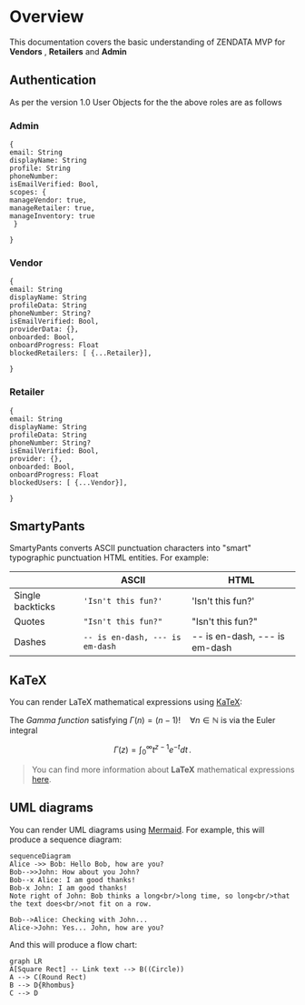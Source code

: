 # Overview
This documentation covers the basic understanding of ZENDATA MVP for **Vendors** , **Retailers** and **Admin**



## Authentication


As per the version 1.0 User Objects for the the above roles are as follows

### Admin

    {
    email: String
    displayName: String
    profile: String
    phoneNumber: 
    isEmailVerified: Bool,
    scopes: {
    manageVendor: true, 
    manageRetailer: true,
    manageInventory: true
     }
    
    }





### Vendor

    {
    email: String
    displayName: String
    profileData: String
    phoneNumber: String? 
    isEmailVerified: Bool,
    providerData: {},
    onboarded: Bool,
    onboardProgress: Float
    blockedRetailers: [ {...Retailer}],
    
    }





### Retailer

    {
    email: String
    displayName: String
    profileData: String
    phoneNumber: String? 
    isEmailVerified: Bool,
    provider: {},
    onboarded: Bool,
    onboardProgress: Float
    blockedUsers: [ {...Vendor}],
    
    }








## SmartyPants

SmartyPants converts ASCII punctuation characters into "smart" typographic punctuation HTML entities. For example:

|                |ASCII                          |HTML                         |
|----------------|-------------------------------|-----------------------------|
|Single backticks|`'Isn't this fun?'`            |'Isn't this fun?'            |
|Quotes          |`"Isn't this fun?"`            |"Isn't this fun?"            |
|Dashes          |`-- is en-dash, --- is em-dash`|-- is en-dash, --- is em-dash|


## KaTeX

You can render LaTeX mathematical expressions using [KaTeX](https://khan.github.io/KaTeX/):

The *Gamma function* satisfying $\Gamma(n) = (n-1)!\quad\forall n\in\mathbb N$ is via the Euler integral

$$
\Gamma(z) = \int_0^\infty t^{z-1}e^{-t}dt\,.
$$

> You can find more information about **LaTeX** mathematical expressions [here](http://meta.math.stackexchange.com/questions/5020/mathjax-basic-tutorial-and-quick-reference).


## UML diagrams

You can render UML diagrams using [Mermaid](https://mermaidjs.github.io/). For example, this will produce a sequence diagram:

```mermaid
sequenceDiagram
Alice ->> Bob: Hello Bob, how are you?
Bob-->>John: How about you John?
Bob--x Alice: I am good thanks!
Bob-x John: I am good thanks!
Note right of John: Bob thinks a long<br/>long time, so long<br/>that the text does<br/>not fit on a row.

Bob-->Alice: Checking with John...
Alice->John: Yes... John, how are you?
```

And this will produce a flow chart:

```mermaid
graph LR
A[Square Rect] -- Link text --> B((Circle))
A --> C(Round Rect)
B --> D{Rhombus}
C --> D
```


<!--stackedit_data:
eyJoaXN0b3J5IjpbLTIxMTU1MDQ5ODFdfQ==
-->